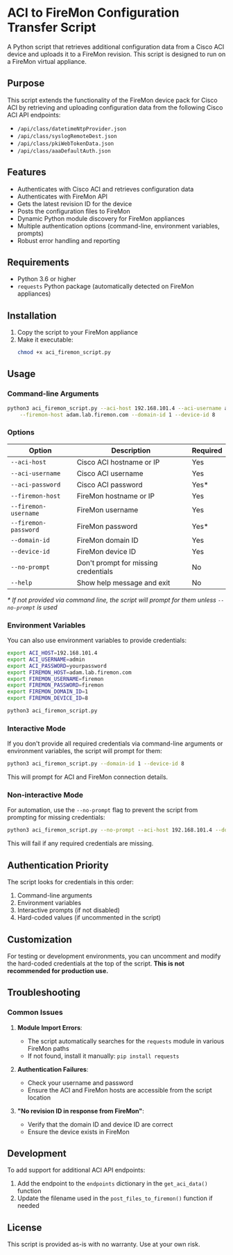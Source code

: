 # ACI to FireMon Configuration Transfer Script

A Python script that retrieves additional configuration data from a Cisco ACI device and uploads it to a FireMon revision. This script is designed to run on a FireMon virtual appliance.

## Purpose

This script extends the functionality of the FireMon device pack for Cisco ACI by retrieving and uploading configuration data from the following Cisco ACI API endpoints:

- `/api/class/datetimeNtpProvider.json`
- `/api/class/syslogRemoteDest.json`
- `/api/class/pkiWebTokenData.json`
- `/api/class/aaaDefaultAuth.json`

## Features

- Authenticates with Cisco ACI and retrieves configuration data
- Authenticates with FireMon API
- Gets the latest revision ID for the device
- Posts the configuration files to FireMon
- Dynamic Python module discovery for FireMon appliances
- Multiple authentication options (command-line, environment variables, prompts)
- Robust error handling and reporting

## Requirements

- Python 3.6 or higher
- `requests` Python package (automatically detected on FireMon appliances)

## Installation

1. Copy the script to your FireMon appliance
2. Make it executable:
   ```bash
   chmod +x aci_firemon_script.py
   ```

## Usage

### Command-line Arguments

```bash
python3 aci_firemon_script.py --aci-host 192.168.101.4 --aci-username admin \
    --firemon-host adam.lab.firemon.com --domain-id 1 --device-id 8
```

### Options

| Option              | Description                             | Required |
|---------------------|-----------------------------------------|----------|
| `--aci-host`        | Cisco ACI hostname or IP                | Yes      |
| `--aci-username`    | Cisco ACI username                      | Yes      |
| `--aci-password`    | Cisco ACI password                      | Yes*     |
| `--firemon-host`    | FireMon hostname or IP                  | Yes      |
| `--firemon-username`| FireMon username                        | Yes      |
| `--firemon-password`| FireMon password                        | Yes*     |
| `--domain-id`       | FireMon domain ID                       | Yes      |
| `--device-id`       | FireMon device ID                       | Yes      |
| `--no-prompt`       | Don't prompt for missing credentials    | No       |
| `--help`            | Show help message and exit              | No       |

*\* If not provided via command line, the script will prompt for them unless `--no-prompt` is used*

### Environment Variables

You can also use environment variables to provide credentials:

```bash
export ACI_HOST=192.168.101.4
export ACI_USERNAME=admin
export ACI_PASSWORD=yourpassword
export FIREMON_HOST=adam.lab.firemon.com
export FIREMON_USERNAME=firemon
export FIREMON_PASSWORD=firemon
export FIREMON_DOMAIN_ID=1
export FIREMON_DEVICE_ID=8

python3 aci_firemon_script.py
```

### Interactive Mode

If you don't provide all required credentials via command-line arguments or environment variables, the script will prompt for them:

```bash
python3 aci_firemon_script.py --domain-id 1 --device-id 8
```

This will prompt for ACI and FireMon connection details.

### Non-interactive Mode

For automation, use the `--no-prompt` flag to prevent the script from prompting for missing credentials:

```bash
python3 aci_firemon_script.py --no-prompt --aci-host 192.168.101.4 --domain-id 1 --device-id 8
```

This will fail if any required credentials are missing.

## Authentication Priority

The script looks for credentials in this order:

1. Command-line arguments
2. Environment variables
3. Interactive prompts (if not disabled)
4. Hard-coded values (if uncommented in the script)

## Customization

For testing or development environments, you can uncomment and modify the hard-coded credentials at the top of the script. **This is not recommended for production use.**

## Troubleshooting

### Common Issues

1. **Module Import Errors**:
   - The script automatically searches for the `requests` module in various FireMon paths
   - If not found, install it manually: `pip install requests`

2. **Authentication Failures**:
   - Check your username and password
   - Ensure the ACI and FireMon hosts are accessible from the script location

3. **"No revision ID in response from FireMon"**:
   - Verify that the domain ID and device ID are correct
   - Ensure the device exists in FireMon

## Development

To add support for additional ACI API endpoints:

1. Add the endpoint to the `endpoints` dictionary in the `get_aci_data()` function
2. Update the filename used in the `post_files_to_firemon()` function if needed

## License

This script is provided as-is with no warranty. Use at your own risk.

